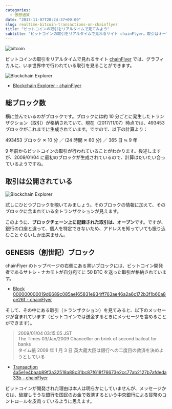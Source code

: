 ```yaml
---
categories:
  - 仮想通貨
date: "2017-11-07T20:24:37+09:00"
slug: realtime-bitcoin-transactions-on-chainflyer
title: "ビットコインの取引をリアルタイムで見てみよう"
subtitle: "ビットコインの取引をリアルタイムで見れるサイト chainFlyer。取引はオープンであることを肌で感じ、ブロックチェーン上に記録された取引の確認の仕方を学びましょう。"
---
```


<img src="/images/2017/11/bitcoin.svg" alt="bitcoin">

ビットコインの取引をリアルタイムで見れるサイト <a href="https://chainflyer.bitflyer.jp/" target="_blank">chainFlyer</a> では、グラフィカルに、いま世界中で行われている取引を見ることができます。

<img src="/images/2017/11/realtime-bitcoin-transactions-1.png" alt="Blockchain Explorer" href="https://chainflyer.bitflyer.jp/">

- [Blockchain Explorer - chainFlyer](https://chainflyer.bitflyer.jp/)

## 総ブロック数

横に並んでいるのがブロックです。ブロックには約 10 分ごとに発生したトランザクション（取引）が格納されていて、現在（2017/11/07）時点では、493453 ブロックがこれまでに生成されています。ですので、以下の計算より：

493453 ブロック ✕ 10 分 ／ (24 時間 ✕ 60 分) ／ 365 日 ≒ 9 年

9 年前からビットコインの取引が行われていることがわかります。後述しますが、2009/01/04 に最初のブロックが生成されているので、計算はだいたい合っているようですね。

## 取引は公開されている

<img src="/images/2017/11/realtime-bitcoin-transactions-2.png" alt="Blockchain Explorer" href="https://chainflyer.bitflyer.jp/">

試しにひとつブロックを覗いてみましょう。そのブロックの情報に加えて、そのブロックに含まれている全トランザクションが見えます。

このように、**ブロックチェーン上に記録された取引は、オープン**です。ですが、銀行の口座と違って、個人を特定できないため、アドレスを知っていても振り込むことぐらいしか出来ません。

## GENESIS（創世記）ブロック

chainFlyer のトップページの右側にある黒いブロックには、ビットコイン開発者であるサトシ・ナカモトが自分宛てに 50 BTC を送った取引が格納されています。

- [Block 000000000019d6689c085ae165831e934ff763ae46a2a6c172b3f1b60a8ce26f - chainFlyer](https://chainflyer.bitflyer.jp/Block/000000000019d6689c085ae165831e934ff763ae46a2a6c172b3f1b60a8ce26f)

そして、その中にある取引（トランザクション）を見てみると、以下のメッセージが含まれています（ビットコインでは送金するときにメッセージを含めることができます）。

> 2009/01/04 03:15:05 JST  
> The Times 03/Jan/2009 Chancellor on brink of second bailout for banks  
> タイム紙 2009 年 1 月 3 日 英大蔵大臣は銀行への二度目の救済を決めようとしている

- [Transaction 4a5e1e4baab89f3a32518a88c31bc87f618f76673e2cc77ab2127b7afdeda33b - chainFlyer](https://chainflyer.bitflyer.jp/Transaction/4a5e1e4baab89f3a32518a88c31bc87f618f76673e2cc77ab2127b7afdeda33b)

ビットコインが開発された理由は本人は明らかにしていませんが、メッセージからは、破綻しそうな銀行を国民のお金で救済するという中央銀行による貨幣のコントロールを皮肉っているように思えます。

<cryptocurrency>
